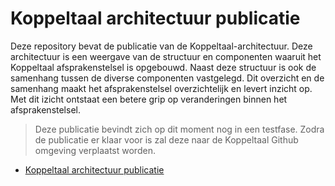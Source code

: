 # Koppeltaal architectuur publicatie
Deze repository bevat de publicatie van de Koppeltaal-architectuur. Deze architectuur is een weergave van de structuur en componenten waaruit het Koppeltaal afsprakenstelsel is opgebouwd. Naast deze structuur is ook de samenhang tussen de diverse componenten vastgelegd. Dit overzicht en de samenhang maakt het afsprakenstelsel overzichtelijk en levert inzicht op. Met dit izicht ontstaat een betere grip op veranderingen binnen het afsprakenstelsel.

> Deze publicatie bevindt zich op dit moment nog in een testfase. Zodra de publicatie er klaar voor is zal deze naar de Koppeltaal Github omgeving verplaatst worden.

- [Koppeltaal architectuur publicatie](https://marcelschrauwen.github.io/Koppeltaal-architectuur/)
